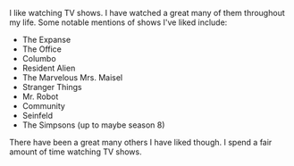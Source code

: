 I like watching TV shows.  I have watched a great many of them throughout my life.  Some notable mentions of shows I've liked include:

- The Expanse
- The Office
- Columbo
- Resident Alien
- The Marvelous Mrs. Maisel
- Stranger Things
- Mr. Robot
- Community
- Seinfeld
- The Simpsons (up to maybe season 8)

There have been a great many others I have liked though.  I spend a fair amount of time watching TV shows.
